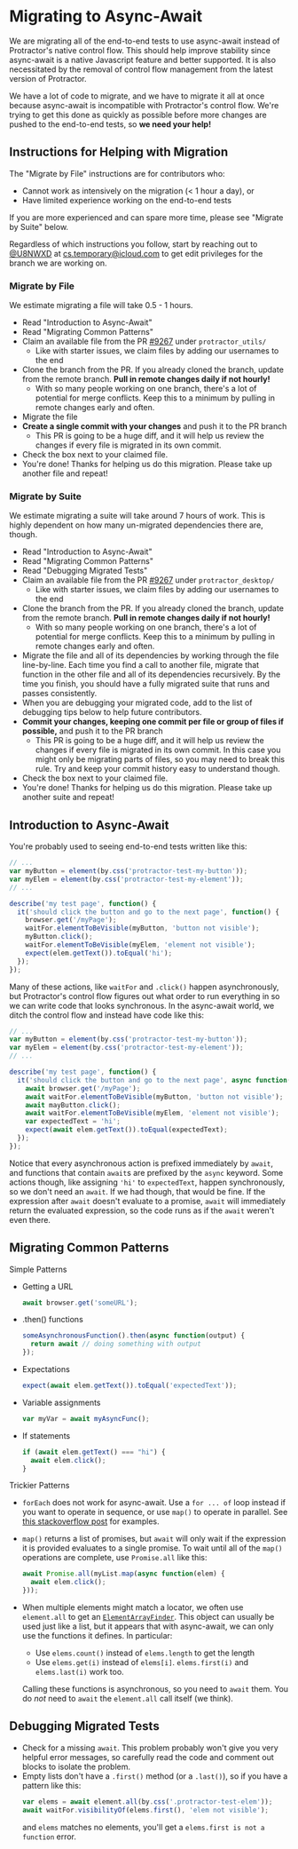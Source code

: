 # Migrating to Async-Await

We are migrating all of the end-to-end tests to use async-await instead of Protractor's native control flow. This should help improve stability since async-await is a native Javascript feature and better supported. It is also necessitated by the removal of control flow management from the latest version of Protractor.

We have a lot of code to migrate, and we have to migrate it all at once because async-await is incompatible with Protractor's control flow. We're trying to get this done as quickly as possible before more changes are pushed to the end-to-end tests, so **we need your help!**

## Instructions for Helping with Migration

The "Migrate by File" instructions are for contributors who:

* Cannot work as intensively on the migration (< 1 hour a day), or
* Have limited experience working on the end-to-end tests

If you are more experienced and can spare more time, please see "Migrate by Suite" below.

Regardless of which instructions you follow, start by reaching out to [@U8NWXD](https://github.com/U8NWXD) at cs.temporary@icloud.com to get edit privileges for the branch we are working on.

### Migrate by File

We estimate migrating a file will take 0.5 - 1 hours.

* Read "Introduction to Async-Await"
* Read "Migrating Common Patterns"
* Claim an available file from the PR [#9267](https://github.com/oppia/oppia/pull/9267) under `protractor_utils/`
    * Like with starter issues, we claim files by adding our usernames to the end
* Clone the branch from the PR. If you already cloned the branch, update from the remote branch. **Pull in remote changes daily if not hourly!**
    * With so many people working on one branch, there's a lot of potential for merge conflicts. Keep this to a minimum by pulling in remote changes early and often.
* Migrate the file
* **Create a single commit with your changes** and push it to the PR branch
    * This PR is going to be a huge diff, and it will help us review the changes if every file is migrated in its own commit.
* Check the box next to your claimed file.
* You're done! Thanks for helping us do this migration. Please take up another file and repeat!

### Migrate by Suite

We estimate migrating a suite will take around 7 hours of work. This is highly dependent on how many un-migrated dependencies there are, though.

* Read "Introduction to Async-Await"
* Read "Migrating Common Patterns"
* Read "Debugging Migrated Tests"
* Claim an available file from the PR [#9267](https://github.com/oppia/oppia/pull/9267) under `protractor_desktop/`
    * Like with starter issues, we claim files by adding our usernames to the end
* Clone the branch from the PR. If you already cloned the branch, update from the remote branch. **Pull in remote changes daily if not hourly!**
    * With so many people working on one branch, there's a lot of potential for merge conflicts. Keep this to a minimum by pulling in remote changes early and often.
* Migrate the file and all of its dependencies by working through the file line-by-line. Each time you find a call to another file, migrate that function in the other file and all of its dependencies recursively. By the time you finish, you should have a fully migrated suite that runs and passes consistently.
* When you are debugging your migrated code, add to the list of debugging tips below to help future contributors.
* **Commit your changes, keeping one commit per file or group of files if possible,** and push it to the PR branch
    * This PR is going to be a huge diff, and it will help us review the changes if every file is migrated in its own commit. In this case you might only be migrating parts of files, so you may need to break this rule. Try and keep your commit history easy to understand though.
* Check the box next to your claimed file.
* You're done! Thanks for helping us do this migration. Please take up another suite and repeat!

## Introduction to Async-Await

You're probably used to seeing end-to-end tests written like this:

```js
// ...
var myButton = element(by.css('protractor-test-my-button'));
var myElem = element(by.css('protractor-test-my-element'));
// ...

describe('my test page', function() {
  it('should click the button and go to the next page', function() {
    browser.get('/myPage');
    waitFor.elementToBeVisible(myButton, 'button not visible');
    myButton.click();
    waitFor.elementToBeVisible(myElem, 'element not visible');
    expect(elem.getText()).toEqual('hi');
  });
});
```

Many of these actions, like `waitFor` and `.click()` happen asynchronously, but Protractor's control flow figures out what order to run everything in so we can write code that looks synchronous. In the async-await world, we ditch the control flow and instead have code like this:

```js
// ...
var myButton = element(by.css('protractor-test-my-button'));
var myElem = element(by.css('protractor-test-my-element'));
// ...

describe('my test page', function() {
  it('should click the button and go to the next page', async function() {
    await browser.get('/myPage');
    await waitFor.elementToBeVisible(myButton, 'button not visible');
    await mayButton.click();
    await waitFor.elementToBeVisible(myElem, 'element not visible');
    var expectedText = 'hi';
    expect(await elem.getText()).toEqual(expectedText);
  });
});
```

Notice that every asynchronous action is prefixed immediately by `await`, and functions that contain `await`s are prefixed by the `async` keyword. Some actions though, like assigning `'hi'` to `expectedText`, happen synchronously, so we don't need an `await`. If we had though, that would be fine. If the expression after `await` doesn't evaluate to a promise, `await` will immediately return the evaluated expression, so the code runs as if the `await` weren't even there.

## Migrating Common Patterns

Simple Patterns

* Getting a URL
  ```js
  await browser.get('someURL');
  ```
* .then() functions
  ```js
  someAsynchronousFunction().then(async function(output) {
    return await // doing something with output
  });
  ```
* Expectations
  ```js
  expect(await elem.getText()).toEqual('expectedText'));
  ```
* Variable assignments
  ```js
  var myVar = await myAsyncFunc();
  ```
* If statements
  ```js
  if (await elem.getText() === "hi") {
    await elem.click();
  }
  ```

Trickier Patterns

* `forEach` does not work for async-await. Use a `for ... of` loop instead if you want to operate in sequence, or use `map()` to operate in parallel. See [this stackoverflow post](https://stackoverflow.com/a/37576787) for examples.
* `map()` returns a list of promises, but `await` will only wait if the expression it is provided evaluates to a single promise. To wait until all of the `map()` operations are complete, use `Promise.all` like this:
  ```js
  await Promise.all(myList.map(async function(elem) {
    await elem.click();
  }));
  ```
* When multiple elements might match a locator, we often use `element.all` to get an [`ElementArrayFinder`](https://www.protractortest.org/#/api?view=ElementArrayFinder). This object can usually be used just like a list, but it appears that with async-await, we can only use the functions it defines. In particular:
    * Use `elems.count()` instead of `elems.length` to get the length
    * Use `elems.get(i)` instead of `elems[i]`. `elems.first(i)` and `elems.last(i)` work too.

  Calling these functions is asynchronous, so you need to `await` them. You do *not* need to `await` the `element.all` call itself (we think).

## Debugging Migrated Tests

* Check for a missing `await`. This problem probably won't give you very helpful error messages, so carefully read the code and comment out blocks to isolate the problem.
* Empty lists don't have a `.first()` method (or a `.last()`), so if you have a pattern like this:
  ```js
  var elems = await element.all(by.css('.protractor-test-elem'));
  await waitFor.visibilityOf(elems.first(), 'elem not visible');
  ```
  and `elems` matches no elements, you'll get a `elems.first is not a function` error.